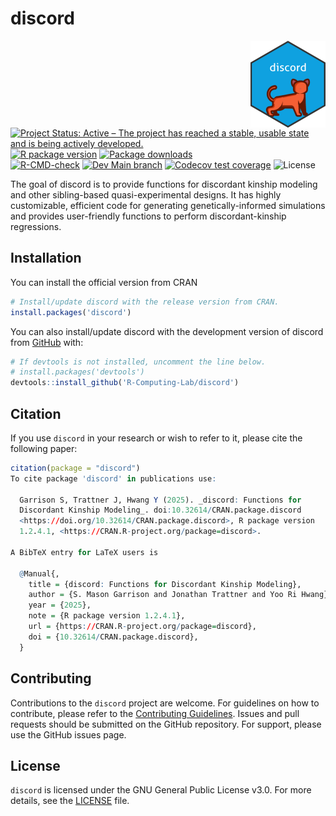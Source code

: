 
<!-- README.md is generated from README.Rmd. Please edit that file -->

# discord

<!-- badges: start -->

<a href="https://r-computing-lab.github.io/discord/"><img src="man/figures/logo.png" align="right" height="139" alt="discord website" /></a>
[![Project Status: Active – The project has reached a stable, usable
state and is being actively
developed.](https://www.repostatus.org/badges/latest/active.svg)](https://www.repostatus.org/#active)
[![R package
version](https://www.r-pkg.org/badges/version/discord)](https://cran.r-project.org/package=discord)
[![Package
downloads](https://cranlogs.r-pkg.org/badges/grand-total/discord)](https://cran.r-project.org/package=discord)</br>
[![R-CMD-check](https://github.com/R-Computing-Lab/discord/actions/workflows/R-CMD-check.yaml/badge.svg)](https://github.com/R-Computing-Lab/discord/actions/workflows/R-CMD-check.yaml)
[![Dev Main
branch](https://github.com/R-Computing-Lab/discord/actions/workflows/R-CMD-dev_check.yaml/badge.svg)](https://github.com/R-Computing-Lab/discord/actions/workflows/R-CMD-dev_check.yaml)
[![Codecov test
coverage](https://codecov.io/gh/R-Computing-Lab/discord/graph/badge.svg)](https://app.codecov.io/gh/R-Computing-Lab/discord)
![License](https://img.shields.io/badge/License-GPL_v3-blue.svg)

<!-- badges: end -->

The goal of discord is to provide functions for discordant kinship
modeling and other sibling-based quasi-experimental designs. It has
highly customizable, efficient code for generating genetically-informed
simulations and provides user-friendly functions to perform
discordant-kinship regressions.

## Installation

You can install the official version from CRAN

``` r
# Install/update discord with the release version from CRAN.
install.packages('discord')
```

You can also install/update discord with the development version of
discord from [GitHub](https://github.com/) with:

``` r
# If devtools is not installed, uncomment the line below.
# install.packages('devtools')
devtools::install_github('R-Computing-Lab/discord')
```

## Citation

If you use `discord` in your research or wish to refer to it, please
cite the following paper:

``` r
citation(package = "discord")
To cite package 'discord' in publications use:

  Garrison S, Trattner J, Hwang Y (2025). _discord: Functions for
  Discordant Kinship Modeling_. doi:10.32614/CRAN.package.discord
  <https://doi.org/10.32614/CRAN.package.discord>, R package version
  1.2.4.1, <https://CRAN.R-project.org/package=discord>.

A BibTeX entry for LaTeX users is

  @Manual{,
    title = {discord: Functions for Discordant Kinship Modeling},
    author = {S. Mason Garrison and Jonathan Trattner and Yoo Ri Hwang},
    year = {2025},
    note = {R package version 1.2.4.1},
    url = {https://CRAN.R-project.org/package=discord},
    doi = {10.32614/CRAN.package.discord},
  }
```

## Contributing

Contributions to the `discord` project are welcome. For guidelines on
how to contribute, please refer to the [Contributing
Guidelines](https://github.com/R-Computing-Lab/discord/blob/main/CONTRIBUTING.md).
Issues and pull requests should be submitted on the GitHub repository.
For support, please use the GitHub issues page.

## License

`discord` is licensed under the GNU General Public License v3.0. For
more details, see the
[LICENSE](https://github.com/R-Computing-Lab/discord/blob/main/LICENSE)
file.
